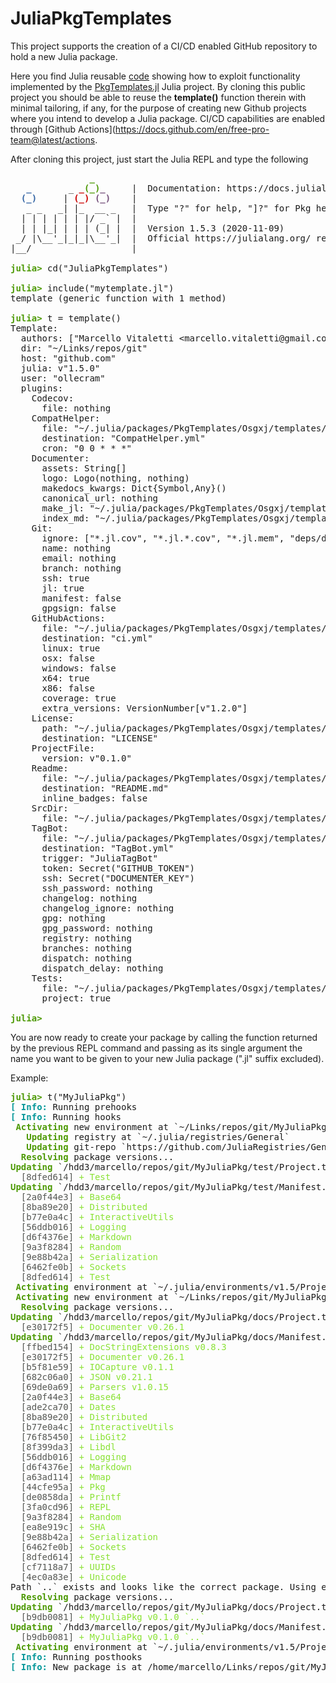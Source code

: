 # JuliaPkgTemplates
This project supports the creation of a CI/CD enabled GitHub repository to hold a new Julia package.

Here you find Julia reusable [code](mytemplate.jl) showing how to exploit functionality implemented by the [PkgTemplates.jl](https://invenia.github.io/PkgTemplates.jl/stable/) Julia project. By cloning this public project you should be able to reuse the **template()** function therein with minimal tailoring, if any, for the purpose of creating new Github projects where you intend to develop a Julia package. CI/CD capabilities are enabled through [Github Actions](https://docs.github.com/en/free-pro-team@latest/actions.  

After cloning this project, just start the Julia REPL and type the following 

<pre>               <font color="#4E9A06"><b>_</b></font>
   <font color="#3465A4"><b>_</b></font>       _ <font color="#CC0000"><b>_</b></font><font color="#4E9A06"><b>(_)</b></font><font color="#75507B"><b>_</b></font>     |  Documentation: https://docs.julialang.org
  <font color="#3465A4"><b>(_)</b></font>     | <font color="#CC0000"><b>(_)</b></font> <font color="#75507B"><b>(_)</b></font>    |
   _ _   _| |_  __ _   |  Type &quot;?&quot; for help, &quot;]?&quot; for Pkg help.
  | | | | | | |/ _` |  |
  | | |_| | | | (_| |  |  Version 1.5.3 (2020-11-09)
 _/ |\__&apos;_|_|_|\__&apos;_|  |  Official https://julialang.org/ release
|__/                   |

<font color="#4E9A06"><b>julia&gt; </b></font>cd(&quot;JuliaPkgTemplates&quot;)

<font color="#4E9A06"><b>julia&gt; </b></font>include(&quot;mytemplate.jl&quot;)
template (generic function with 1 method)

<font color="#4E9A06"><b>julia&gt; </b></font>t = template()
Template:
  authors: [&quot;Marcello Vitaletti &lt;marcello.vitaletti@gmail.com&gt; and contributors&quot;]
  dir: &quot;~/Links/repos/git&quot;
  host: &quot;github.com&quot;
  julia: v&quot;1.5.0&quot;
  user: &quot;ollecram&quot;
  plugins:
    Codecov:
      file: nothing
    CompatHelper:
      file: &quot;~/.julia/packages/PkgTemplates/Osgxj/templates/github/workflows/CompatHelper.yml&quot;
      destination: &quot;CompatHelper.yml&quot;
      cron: &quot;0 0 * * *&quot;
    Documenter:
      assets: String[]
      logo: Logo(nothing, nothing)
      makedocs_kwargs: Dict{Symbol,Any}()
      canonical_url: nothing
      make_jl: &quot;~/.julia/packages/PkgTemplates/Osgxj/templates/docs/make.jl&quot;
      index_md: &quot;~/.julia/packages/PkgTemplates/Osgxj/templates/docs/src/index.md&quot;
    Git:
      ignore: [&quot;*.jl.cov&quot;, &quot;*.jl.*.cov&quot;, &quot;*.jl.mem&quot;, &quot;deps/deps.jl&quot;, &quot;deps/build.log&quot;, &quot;deps/downloads/&quot;, &quot;deps/usr/&quot;, &quot;deps/src/&quot;, &quot;docs/build/&quot;, &quot;docs/site/&quot;, &quot;Manifest.toml&quot;]
      name: nothing
      email: nothing
      branch: nothing
      ssh: true
      jl: true
      manifest: false
      gpgsign: false
    GitHubActions:
      file: &quot;~/.julia/packages/PkgTemplates/Osgxj/templates/github/workflows/ci.yml&quot;
      destination: &quot;ci.yml&quot;
      linux: true
      osx: false
      windows: false
      x64: true
      x86: false
      coverage: true
      extra_versions: VersionNumber[v&quot;1.2.0&quot;]
    License:
      path: &quot;~/.julia/packages/PkgTemplates/Osgxj/templates/licenses/ASL&quot;
      destination: &quot;LICENSE&quot;
    ProjectFile:
      version: v&quot;0.1.0&quot;
    Readme:
      file: &quot;~/.julia/packages/PkgTemplates/Osgxj/templates/README.md&quot;
      destination: &quot;README.md&quot;
      inline_badges: false
    SrcDir:
      file: &quot;~/.julia/packages/PkgTemplates/Osgxj/templates/src/module.jl&quot;
    TagBot:
      file: &quot;~/.julia/packages/PkgTemplates/Osgxj/templates/github/workflows/TagBot.yml&quot;
      destination: &quot;TagBot.yml&quot;
      trigger: &quot;JuliaTagBot&quot;
      token: Secret(&quot;GITHUB_TOKEN&quot;)
      ssh: Secret(&quot;DOCUMENTER_KEY&quot;)
      ssh_password: nothing
      changelog: nothing
      changelog_ignore: nothing
      gpg: nothing
      gpg_password: nothing
      registry: nothing
      branches: nothing
      dispatch: nothing
      dispatch_delay: nothing
    Tests:
      file: &quot;~/.julia/packages/PkgTemplates/Osgxj/templates/test/runtests.jl&quot;
      project: true

<font color="#4E9A06"><b>julia&gt; </b></font></pre>

You are now ready to create your package by calling the function returned by the previous REPL command and passing as its single argument the name you want to be given to your new Julia package (".jl" suffix excluded). 

Example:

<pre>
<font color="#4E9A06"><b>julia&gt; </b></font>t(&quot;MyJuliaPkg&quot;)
<font color="#06989A"><b>[ Info: </b></font>Running prehooks
<font color="#06989A"><b>[ Info: </b></font>Running hooks
<font color="#4E9A06"><b> Activating</b></font> new environment at `~/Links/repos/git/MyJuliaPkg/test/Project.toml`
<font color="#4E9A06"><b>   Updating</b></font> registry at `~/.julia/registries/General`
<font color="#4E9A06"><b>   Updating</b></font> git-repo `https://github.com/JuliaRegistries/General.git`
<font color="#4E9A06"><b>  Resolving</b></font> package versions...
<font color="#4E9A06"><b>Updating</b></font> `/hdd3/marcello/repos/git/MyJuliaPkg/test/Project.toml`
 <font color="#555753"> [8dfed614] </font><font color="#8AE234">+ Test</font>
<font color="#4E9A06"><b>Updating</b></font> `/hdd3/marcello/repos/git/MyJuliaPkg/test/Manifest.toml`
 <font color="#555753"> [2a0f44e3] </font><font color="#8AE234">+ Base64</font>
 <font color="#555753"> [8ba89e20] </font><font color="#8AE234">+ Distributed</font>
 <font color="#555753"> [b77e0a4c] </font><font color="#8AE234">+ InteractiveUtils</font>
 <font color="#555753"> [56ddb016] </font><font color="#8AE234">+ Logging</font>
 <font color="#555753"> [d6f4376e] </font><font color="#8AE234">+ Markdown</font>
 <font color="#555753"> [9a3f8284] </font><font color="#8AE234">+ Random</font>
 <font color="#555753"> [9e88b42a] </font><font color="#8AE234">+ Serialization</font>
 <font color="#555753"> [6462fe0b] </font><font color="#8AE234">+ Sockets</font>
 <font color="#555753"> [8dfed614] </font><font color="#8AE234">+ Test</font>
<font color="#4E9A06"><b> Activating</b></font> environment at `~/.julia/environments/v1.5/Project.toml`
<font color="#4E9A06"><b> Activating</b></font> new environment at `~/Links/repos/git/MyJuliaPkg/docs/Project.toml`
<font color="#4E9A06"><b>  Resolving</b></font> package versions...
<font color="#4E9A06"><b>Updating</b></font> `/hdd3/marcello/repos/git/MyJuliaPkg/docs/Project.toml`
 <font color="#555753"> [e30172f5] </font><font color="#8AE234">+ Documenter v0.26.1</font>
<font color="#4E9A06"><b>Updating</b></font> `/hdd3/marcello/repos/git/MyJuliaPkg/docs/Manifest.toml`
 <font color="#555753"> [ffbed154] </font><font color="#8AE234">+ DocStringExtensions v0.8.3</font>
 <font color="#555753"> [e30172f5] </font><font color="#8AE234">+ Documenter v0.26.1</font>
 <font color="#555753"> [b5f81e59] </font><font color="#8AE234">+ IOCapture v0.1.1</font>
 <font color="#555753"> [682c06a0] </font><font color="#8AE234">+ JSON v0.21.1</font>
 <font color="#555753"> [69de0a69] </font><font color="#8AE234">+ Parsers v1.0.15</font>
 <font color="#555753"> [2a0f44e3] </font><font color="#8AE234">+ Base64</font>
 <font color="#555753"> [ade2ca70] </font><font color="#8AE234">+ Dates</font>
 <font color="#555753"> [8ba89e20] </font><font color="#8AE234">+ Distributed</font>
 <font color="#555753"> [b77e0a4c] </font><font color="#8AE234">+ InteractiveUtils</font>
 <font color="#555753"> [76f85450] </font><font color="#8AE234">+ LibGit2</font>
 <font color="#555753"> [8f399da3] </font><font color="#8AE234">+ Libdl</font>
 <font color="#555753"> [56ddb016] </font><font color="#8AE234">+ Logging</font>
 <font color="#555753"> [d6f4376e] </font><font color="#8AE234">+ Markdown</font>
 <font color="#555753"> [a63ad114] </font><font color="#8AE234">+ Mmap</font>
 <font color="#555753"> [44cfe95a] </font><font color="#8AE234">+ Pkg</font>
 <font color="#555753"> [de0858da] </font><font color="#8AE234">+ Printf</font>
 <font color="#555753"> [3fa0cd96] </font><font color="#8AE234">+ REPL</font>
 <font color="#555753"> [9a3f8284] </font><font color="#8AE234">+ Random</font>
 <font color="#555753"> [ea8e919c] </font><font color="#8AE234">+ SHA</font>
 <font color="#555753"> [9e88b42a] </font><font color="#8AE234">+ Serialization</font>
 <font color="#555753"> [6462fe0b] </font><font color="#8AE234">+ Sockets</font>
 <font color="#555753"> [8dfed614] </font><font color="#8AE234">+ Test</font>
 <font color="#555753"> [cf7118a7] </font><font color="#8AE234">+ UUIDs</font>
 <font color="#555753"> [4ec0a83e] </font><font color="#8AE234">+ Unicode</font>
Path `..` exists and looks like the correct package. Using existing path.
<font color="#4E9A06"><b>  Resolving</b></font> package versions...
<font color="#4E9A06"><b>Updating</b></font> `/hdd3/marcello/repos/git/MyJuliaPkg/docs/Project.toml`
 <font color="#555753"> [b9db0081] </font><font color="#8AE234">+ MyJuliaPkg v0.1.0 `..`</font>
<font color="#4E9A06"><b>Updating</b></font> `/hdd3/marcello/repos/git/MyJuliaPkg/docs/Manifest.toml`
 <font color="#555753"> [b9db0081] </font><font color="#8AE234">+ MyJuliaPkg v0.1.0 `..`</font>
<font color="#4E9A06"><b> Activating</b></font> environment at `~/.julia/environments/v1.5/Project.toml`
<font color="#06989A"><b>[ Info: </b></font>Running posthooks
<font color="#06989A"><b>[ Info: </b></font>New package is at /home/marcello/Links/repos/git/MyJuliaPkg
</pre>